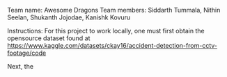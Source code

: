 Team name: Awesome Dragons
Team members: Siddarth Tummala, Nithin Seelan, Shukanth Jojodae, Kanishk Kovuru

Instructions:
For this project to work locally, one must first obtain the opensource dataset found at https://www.kaggle.com/datasets/ckay16/accident-detection-from-cctv-footage/code

Next, the
